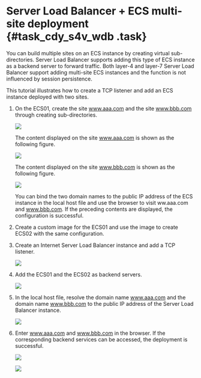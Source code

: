 # Server Load Balancer + ECS multi-site deployment {#task_cdy_s4v_wdb .task}

You can build multiple sites on an ECS instance by creating virtual sub-directories. Server Load Balancer supports adding this type of ECS instance as a backend server to forward traffic. Both layer-4 and layer-7 Server Load Balancer support adding multi-site ECS instances and the function is not influenced by session persistence.

This tutorial illustrates how to create a TCP listener and add an ECS instance deployed with two sites.

1.  On the ECS01, create the site www.aaa.com and the site www.bbb.com through creating sub-directories. 

    ![](http://static-aliyun-doc.oss-cn-hangzhou.aliyuncs.com/assets/img/4167/15382792903138_en-US.png)

    The content displayed on the site www.aaa.com is shown as the following figure.

    ![](http://static-aliyun-doc.oss-cn-hangzhou.aliyuncs.com/assets/img/4167/15382792903139_en-US.png)

    The content displayed on the site www.bbb.com is shown as the following figure.

    ![](http://static-aliyun-doc.oss-cn-hangzhou.aliyuncs.com/assets/img/4167/15382792903140_en-US.png)

    You can bind the two domain names to the public IP address of the ECS instance in the local host file and use the browser to visit ww.aaa.com and www.bbb.com. If the preceding contents are displayed, the configuration is successful.

2.  Create a custom image for the ECS01 and use the image to create ECS02 with the same configuration. 
3.  Create an Internet Server Load Balancer instance and add a TCP listener. 

    ![](http://static-aliyun-doc.oss-cn-hangzhou.aliyuncs.com/assets/img/4167/15382792903141_en-US.png)

4.  Add the ECS01 and the ECS02 as backend servers. 

    ![](http://static-aliyun-doc.oss-cn-hangzhou.aliyuncs.com/assets/img/4167/15382792903144_en-US.png)

5.  In the local host file, resolve the domain name www.aaa.com and the domain name www.bbb.com to the public IP address of the Server Load Balancer instance. 

    ![](http://static-aliyun-doc.oss-cn-hangzhou.aliyuncs.com/assets/img/4167/15382792903148_en-US.png)

6.  Enter www.aaa.com and www.bbb.com in the browser. If the corresponding backend services can be accessed, the deployment is successful. 

    ![](http://static-aliyun-doc.oss-cn-hangzhou.aliyuncs.com/assets/img/4167/15382792903152_en-US.png)

    ![](http://static-aliyun-doc.oss-cn-hangzhou.aliyuncs.com/assets/img/4167/15382792903153_en-US.png)


